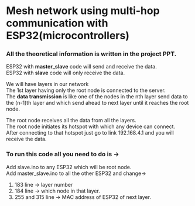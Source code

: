 # Mesh network using multi-hop communication with ESP32(microcontrollers)

### All the theoretical information is written in the project PPT.<br>
ESP32 with **master_slave** code will send and receive the data.<br>
ESP32 with **slave** code will only receive the data.<br>

We will have layers in our network <br>
The 1st layer having only the root node is connected to the server. <br>
The **data transmission** is like one of the nodes in the nth layer send data to the (n-1)th layer
and which send ahead to next layer until it reaches the root node.

The root node receives all the data from all the layers.<br>
The root node initiates its hotspot with which any device can connect.<br>
After connecting to that hotspot just go to link 192.168.4.1 and you will receive the data.<br>





### To run this code all you need to do is -> 
Add slave.ino to any ESP32 which will be root node.<br>
Add master_slave.ino to all the other ESP32 and change-><br>
1. 183 line -> layer number<br>
2. 184 line -> which node in that layer.<br>
3. 255 and 315 line -> MAC address of ESP32 of next layer.<br>
